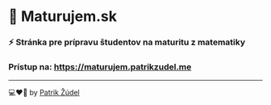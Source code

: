 # 📖 Maturujem.sk
### ⚡ Stránka pre prípravu študentov na maturitu z matematiky
### Prístup na: https://maturujem.patrikzudel.me
---

💻❤🍲 by [Patrik Žúdel](https://twitter.com/PatrikZero)

